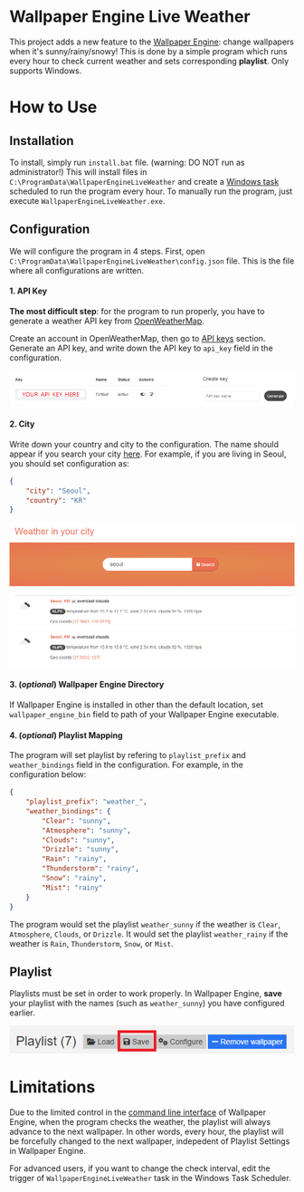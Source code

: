 # Wallpaper Engine Live Weather

This project adds a new feature to the [Wallpaper Engine](https://www.wallpaperengine.io/): change wallpapers when it's sunny/rainy/snowy! This is done by a simple program which runs every hour to check current weather and sets corresponding **playlist**. Only supports Windows.

# How to Use

## Installation

To install, simply run `install.bat` file. (warning: DO NOT run as administrator!) This will install files in `C:\ProgramData\WallpaperEngineLiveWeather` and create a [Windows task](https://en.wikipedia.org/wiki/Windows_Task_Scheduler) scheduled to run the program every hour. To manually run the program, just execute `WallpaperEngineLiveWeather.exe`.

## Configuration

We will configure the program in 4 steps. First, open `C:\ProgramData\WallpaperEngineLiveWeather\config.json` file. This is the file where all configurations are written.

#### 1. API Key

**The most difficult step**: for the program to run properly, you have to generate a weather API key from [OpenWeatherMap](https://openweathermap.org).

Create an account in OpenWeatherMap, then go to [API keys](https://home.openweathermap.org/api_keys) section. Generate an API key, and write down the API key to `api_key` field in the configuration.

![API key image](assets/images/api_key.png)

#### 2. City

Write down your country and city to the configuration. The name should appear if you search your city [here](https://openweathermap.org/find). For example, if you are living in Seoul, you should set configuration as:
```json
{
    "city": "Seoul",
    "country": "KR"
}
```

![city image](assets/images/city.png)

#### 3. (*optional*) Wallpaper Engine Directory

If Wallpaper Engine is installed in other than the default location, set `wallpaper_engine_bin` field to path of your Wallpaper Engine executable.

#### 4. (*optional*) Playlist Mapping

The program will set playlist by refering to `playlist_prefix` and `weather_bindings` field in the configuration. For example, in the configuration below:
```json
{
    "playlist_prefix": "weather_",
    "weather_bindings": {
        "Clear": "sunny",
        "Atmosphere": "sunny",
        "Clouds": "sunny",
        "Drizzle": "sunny",
        "Rain": "rainy",
        "Thunderstorm": "rainy",
        "Snow": "rainy",
        "Mist": "rainy"
    }
}
```
The program would set the playlist `weather_sunny` if the weather is `Clear`, `Atmosphere`, `Clouds`, or `Drizzle`. It would set the playlist `weather_rainy` if the weather is `Rain`, `Thunderstorm`, `Snow`, or `Mist`.

## Playlist

Playlists must be set in order to work properly. In Wallpaper Engine, **save** your playlist with the names (such as `weather_sunny`) you have configured earlier.

![playlist image](assets/images/playlist.png)

# Limitations

Due to the limited control in the [command line interface](https://help.wallpaperengine.io/en/functionality/cli.html#remove-wallpaper) of Wallpaper Engine, when the program checks the weather, the playlist will always advance to the next wallpaper. In other words, every hour, the playlist will be forcefully changed to the next wallpaper, indepedent of Playlist Settings in Wallpaper Engine.

For advanced users, if you want to change the check interval, edit the trigger of `WallpaperEngineLiveWeather` task in the Windows Task Scheduler.